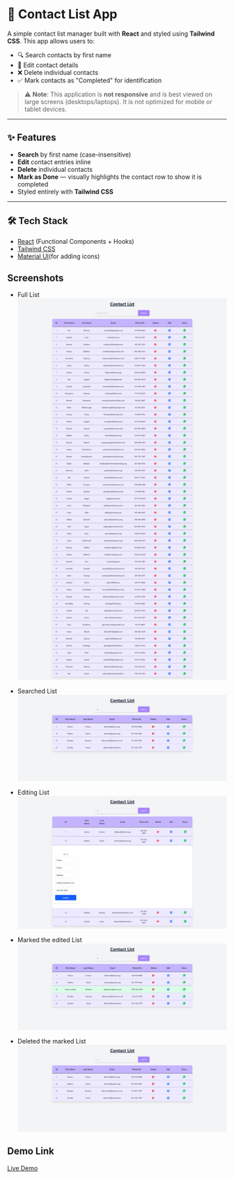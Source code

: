 # 📇 Contact List App

A simple contact list manager built with **React** and styled using **Tailwind CSS**. This app allows users to:

- 🔍 Search contacts by first name
- 📝 Edit contact details
- ❌ Delete individual contacts
- ✅ Mark contacts as "Completed" for identification

> ⚠️ **Note**: This application is **not responsive** and is best viewed on large screens (desktops/laptops). It is not optimized for mobile or tablet devices.

---

## ✨ Features

- **Search** by first name (case-insensitive)
- **Edit** contact entries inline
- **Delete** individual contacts
- **Mark as Done** — visually highlights the contact row to show it is completed
- Styled entirely with **Tailwind CSS**

---

## 🛠 Tech Stack

- [React](https://reactjs.org/) (Functional Components + Hooks)
- [Tailwind CSS](https://tailwindcss.com/)
- [Material UI](https://mui.com/material-ui/material-icons/)(for adding icons)

## Screenshots

- Full List
  ![alt text](full_list.png)

- Searched List
  ![alt text](searched_list.png)

- Editing List
  ![alt text](editing_list.png)

- Marked the edited List
  ![alt text](marked_list.png)

- Deleted the marked List
  ![alt text](deleted_list.png)

## Demo Link

[Live Demo](https://r-react-contactlistapp.netlify.app/)
